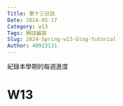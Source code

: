 ```yaml
---
Title: 第十三日誌
Date: 2024-05-17 
Category: w13
Tags: 網誌編寫
Slug: 2024-Spring-w13-blog-tutorial
Author: 40923131
---
```


紀錄本學期的每週進度

<!-- PELICAN_END_SUMMARY -->

# W13



